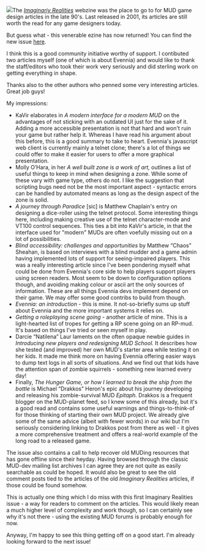 [![](https://lh4.googleusercontent.com/proxy/CEw97RBnw7FiR_z7fqlj9ELtwgDU-knwkyiW8Ybjg9tjTUAerwxQ0-omUEwpZAz4jKP1ozmnCLHPBh1A4QxrGZzYD3DEFfIdTReu0TTPJwo=s0-d)](http://imaginary-realities.disinterest.org/pics/logo_new.gif)The _[Imaginariy Realities](http://imaginary-realities.disinterest.org/)_ webzine was the place to go to for MUD game design articles in the late 90's. Last released in 2001, its articles are still worth the read for any game designers today.   
  
But guess what - this venerable ezine has now returned! You can find the new issue [here](http://journal.imaginary-realities.com/volume-05/issue-01/index.html).  
  
I think this is a good community initiative worthy of support. I contibuted two articles myself (one of which is about Evennia) and would like to thank the staff/editors who took their work very seriously and did sterling work on getting everything in shape.  
  
Thanks also to the other authors who penned some very interesting articles. Great job guys!  
  
My impressions:   
  

-   KaVir elaborates in _A modern interface for a modern MUD_ on the advantages of not sticking with an outdated UI just for the sake of it. Adding a more accessible presentation is not that hard and won't ruin your game but rather help it. Whereas I have read his argument about this before, this is a good summary to take to heart. Evennia's javascript web client is currently mainly a telnet clone; there's a lot of things we could offer to make it easier for users to offer a more graphical presentation.
-   Molly O’Hara, in her _A well built zone is a work of art,_ outlines a list of useful things to keep in mind when designing a zone. While some of these vary with game type, others do not. I like the suggestion that scripting bugs need not be the most important aspect - syntactic errors can be handled by automated means as long as the design aspect of the zone is solid.
-   _A journey through Paradice_ [sic] is Matthew Chaplain's entry on designing a dice-roller using the telnet protocol. Some interesting things here, including making creative use of the telnet character-mode and VT100 control sequences. This ties a bit into KaVir's article, in that the interface used for "modern" MUDs are often voefully missing out on a lot of possibilities.
-   _Blind accessibility: challenges and opportunities_ by Matthew “Chaos” Sheahan, is based on interviews with a blind mudder and a game admin having implemented lots of support for seeing-impaired players. This was a really interesting article since I've been pondering myself what could be done from Evennia's core side to help players support players using screen readers. Most seem to be down to configuration options though, and avoiding making colour or ascii art the only sources of information. These are all things Evennia devs implement depend on their game. We may offer some good contribs to build from though.
-   _Evennia: an introduction -_ this is mine. It not-so-briefly sums up stuff about Evennia and the more important systems it relies on.
-   _Getting a roleplaying scene going_ - another article of mine. This is a light-hearted list of tropes for getting a RP scene going on an RP-mud. It's based on things I've tried or seen myself in play. 
-   Darcie “Natilena” Laur laments on the often opaque newbie guides in _Introducing new players and redesigning MUD School._ It describes how she tested (and improved) her own MUD's starter area while testing it on her kids. It made me think more on having Evennia offering easier ways to dump text logs in all sorts of situations. And we find out that kids have the attention span of zombie squirrels - something new learned every day!
-   Finally, _The Hunger Game, or how I learned to break the ship from the bottle_ is Michael “Drakkos” Heron's epic about his journey developing and releasing his zombie-survival MUD _Epitaph._ Drakkos is a frequent blogger on the MUD-planet feed, so I knew some of this already, but it's a good read and contains some useful warnings and things-to-think-of for those thinking of starting their own MUD project. We already give some of the same advice (albeit with fewer words) in our wiki but I'm seriously considering linking to Drakkos post from there as well - it gives a more comprehensive treatment and offers a real-world example of the long road to a released game.

The issue also contains a call to help recover old MUDing resources that has gone offline since their heyday. Having browsed through the classic MUD-dev mailing list archives I can agree they are not quite as easily searchable as could be hoped. It would also be great to see the old comment posts tied to the articles of the old _Imaginary Realities_ articles, if those could be found somehow.  
  
This is actually one thing which I do miss with this first Imaginary Realities issue - a way for readers to comment on the articles. This would likely mean a much higher level of complexity and work though, so I can certainly see why it's not there - using the existing MUD forums is probably enough for now.  
  
Anyway, I'm happy to see this thing getting off on a good start. I'm already looking forward to the next issue!